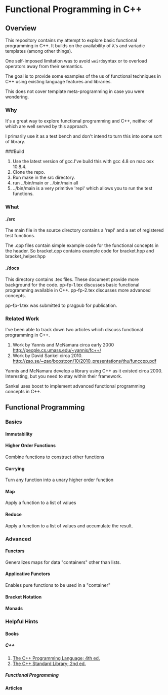 
# Functional Programming in C++

## Overview

This repository contains my attempt to explore basic functional programming in C++. 
It builds on the availability of λ's and variadic templates (among other things).

One self-imposed limitation was to avoid `weird`syntax or to overload operators away from their semantics.

The goal is to provide some examples of the us of functional techniques in C++ using existing language features and libraries. 

This does not cover template meta-programming in case you were wondering.

### Why
It's a great way to explore functional programming and C++, neither of which are well served by this approach.

I primarily use it as a test bench and don't intend to turn this into some sort of library.


###Build

1. Use the latest version of gcc.I've build this with gcc 4.8 on mac osx 10.8.4.
2. Clone the repo.
3. Run make in the src directory.
4. run ../bin/main or ../bin/main all
5. ../bin/main is a very primitive 'repl' which allows you to run the test functions.

### What

#### ./src

The main file in the source directory contains a 'repl' and a set of registered test functions.

The .cpp files contain simple example code for the functional concepts in the header.
So bracket.cpp contains example code for bracket.hpp and bracket_helper.hpp

#### ./docs

This directory contains .tex files. These document provide more background for the code. 
pp-fp-1.tex discusses basic functional programming available in C++. pp-fp-2.tex discusses more advanced concepts.

pp-fp-1.tex was submitted to pragpub for publication.

### Related Work
I've been able to track down two articles which discuss functional programming in C++.

1. Work by Yannis and McNamara circa early 2000 <http://people.cs.umass.edu/~yannis/fc++/> 
2. Work by David Sankel circa 2010. <http://zao.se/~zao/boostcon/10/2010_presentations/thu/funccpp.pdf>

Yannis and McNamara develop a library using C++ as it existed circa 2000. Interesting, but you need to stay within their framework.

Sankel uses boost to implement advanced functional programming concepts in C++.

## Functional Programming

### Basics

#### Immutability

#### Higher Order Functions
Combine functions to construct other functions

#### Currying

Turn any function into a unary higher order function

#### Map

Apply a function to a list of values

#### Reduce

Apply a function to a list of values and accumulate the result.

### Advanced

#### Functors

Generalizes maps for data "containers" other than lists.

#### Applicative Functors

Enables pure functions to be used in a "container"

#### Bracket Notation



#### Monads

### Helpful Hints

#### Books

##### C++

1. [The C++ Programming Language; 4th ed.](http://www.stroustrup.com/4th.html)
2. [The C++ Standard Library; 2nd ed.](http://www.cppstdlib.com/)


##### Functional Programming


#### Articles



